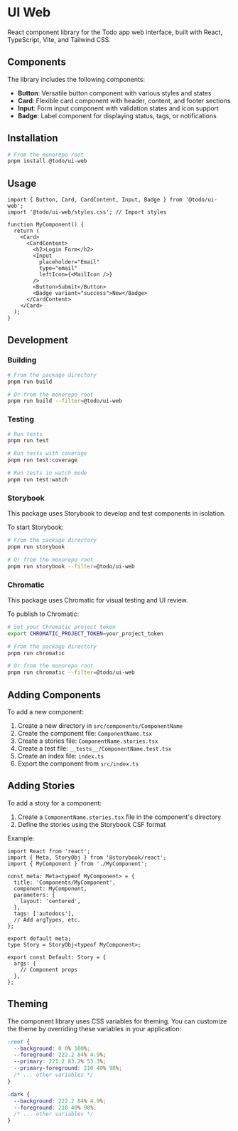 # UI Web

React component library for the Todo app web interface, built with React, TypeScript, Vite, and Tailwind CSS.

## Components

The library includes the following components:

- **Button**: Versatile button component with various styles and states
- **Card**: Flexible card component with header, content, and footer sections
- **Input**: Form input component with validation states and icon support
- **Badge**: Label component for displaying status, tags, or notifications

## Installation

```bash
# From the monorepo root
pnpm install @todo/ui-web
```

## Usage

```tsx
import { Button, Card, CardContent, Input, Badge } from '@todo/ui-web';
import '@todo/ui-web/styles.css'; // Import styles

function MyComponent() {
  return (
    <Card>
      <CardContent>
        <h2>Login Form</h2>
        <Input 
          placeholder="Email" 
          type="email" 
          leftIcon={<MailIcon />} 
        />
        <Button>Submit</Button>
        <Badge variant="success">New</Badge>
      </CardContent>
    </Card>
  );
}
```

## Development

### Building

```bash
# From the package directory
pnpm run build

# Or from the monorepo root
pnpm run build --filter=@todo/ui-web
```

### Testing

```bash
# Run tests
pnpm run test

# Run tests with coverage
pnpm run test:coverage

# Run tests in watch mode
pnpm run test:watch
```

### Storybook

This package uses Storybook to develop and test components in isolation.

To start Storybook:

```bash
# From the package directory
pnpm run storybook

# Or from the monorepo root
pnpm run storybook --filter=@todo/ui-web
```

### Chromatic

This package uses Chromatic for visual testing and UI review.

To publish to Chromatic:

```bash
# Set your Chromatic project token
export CHROMATIC_PROJECT_TOKEN=your_project_token

# From the package directory
pnpm run chromatic

# Or from the monorepo root
pnpm run chromatic --filter=@todo/ui-web
```

## Adding Components

To add a new component:

1. Create a new directory in `src/components/ComponentName`
2. Create the component file: `ComponentName.tsx`
3. Create a stories file: `ComponentName.stories.tsx`
4. Create a test file: `__tests__/ComponentName.test.tsx`
5. Create an index file: `index.ts`
6. Export the component from `src/index.ts`

## Adding Stories

To add a story for a component:

1. Create a `ComponentName.stories.tsx` file in the component's directory
2. Define the stories using the Storybook CSF format

Example:

```tsx
import React from 'react';
import { Meta, StoryObj } from '@storybook/react';
import { MyComponent } from './MyComponent';

const meta: Meta<typeof MyComponent> = {
  title: 'Components/MyComponent',
  component: MyComponent,
  parameters: {
    layout: 'centered',
  },
  tags: ['autodocs'],
  // Add argTypes, etc.
};

export default meta;
type Story = StoryObj<typeof MyComponent>;

export const Default: Story = {
  args: {
    // Component props
  },
};
```

## Theming

The component library uses CSS variables for theming. You can customize the theme by overriding these variables in your application:

```css
:root {
  --background: 0 0% 100%;
  --foreground: 222.2 84% 4.9%;
  --primary: 221.2 83.2% 53.3%;
  --primary-foreground: 210 40% 98%;
  /* ... other variables */
}

.dark {
  --background: 222.2 84% 4.9%;
  --foreground: 210 40% 98%;
  /* ... other variables */
}
```

